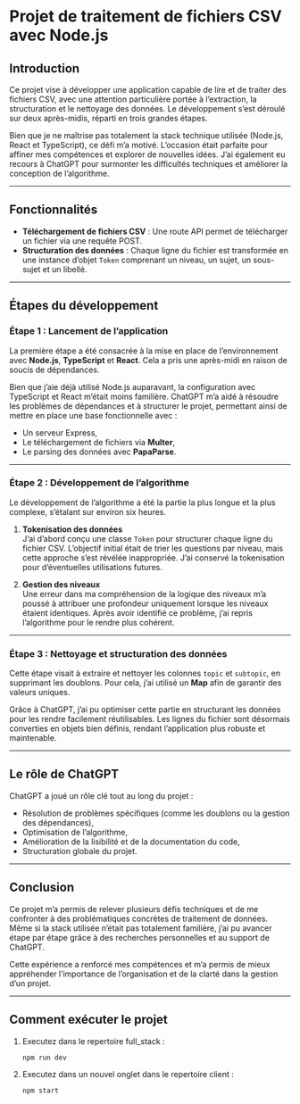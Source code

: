 # Projet de traitement de fichiers CSV avec Node.js  

## Introduction  

Ce projet vise à développer une application capable de lire et de traiter des fichiers CSV, avec une attention particulière portée à l’extraction, la structuration et le nettoyage des données. Le développement s’est déroulé sur deux après-midis, réparti en trois grandes étapes.  

Bien que je ne maîtrise pas totalement la stack technique utilisée (Node.js, React et TypeScript), ce défi m’a motivé. L’occasion était parfaite pour affiner mes compétences et explorer de nouvelles idées. J’ai également eu recours à ChatGPT pour surmonter les difficultés techniques et améliorer la conception de l’algorithme.  

---

## Fonctionnalités  

- **Téléchargement de fichiers CSV** : Une route API permet de télécharger un fichier via une requête POST.  
- **Structuration des données** : Chaque ligne du fichier est transformée en une instance d’objet `Token` comprenant un niveau, un sujet, un sous-sujet et un libellé.  

---

## Étapes du développement  

### Étape 1 : Lancement de l’application  

La première étape a été consacrée à la mise en place de l’environnement avec **Node.js**, **TypeScript** et **React**. Cela a pris une après-midi en raison de soucis de dépendances.  

Bien que j’aie déjà utilisé Node.js auparavant, la configuration avec TypeScript et React m’était moins familière. ChatGPT m’a aidé à résoudre les problèmes de dépendances et à structurer le projet, permettant ainsi de mettre en place une base fonctionnelle avec :  
- Un serveur Express,  
- Le téléchargement de fichiers via **Multer**,  
- Le parsing des données avec **PapaParse**.  

---

### Étape 2 : Développement de l’algorithme  

Le développement de l’algorithme a été la partie la plus longue et la plus complexe, s’étalant sur environ six heures.  

1. **Tokenisation des données**  
   J’ai d’abord conçu une classe `Token` pour structurer chaque ligne du fichier CSV. L’objectif initial était de trier les questions par niveau, mais cette approche s’est révélée inappropriée. J’ai conservé la tokenisation pour d’éventuelles utilisations futures.  

2. **Gestion des niveaux**  
   Une erreur dans ma compréhension de la logique des niveaux m’a poussé à attribuer une profondeur uniquement lorsque les niveaux étaient identiques. Après avoir identifié ce problème, j’ai repris l’algorithme pour le rendre plus cohérent.  

---

### Étape 3 : Nettoyage et structuration des données  

Cette étape visait à extraire et nettoyer les colonnes `topic` et `subtopic`, en supprimant les doublons. Pour cela, j’ai utilisé un **Map** afin de garantir des valeurs uniques.  

Grâce à ChatGPT, j’ai pu optimiser cette partie en structurant les données pour les rendre facilement réutilisables. Les lignes du fichier sont désormais converties en objets bien définis, rendant l’application plus robuste et maintenable.  

---

## Le rôle de ChatGPT  

ChatGPT a joué un rôle clé tout au long du projet :  
- Résolution de problèmes spécifiques (comme les doublons ou la gestion des dépendances),  
- Optimisation de l’algorithme,  
- Amélioration de la lisibilité et de la documentation du code,  
- Structuration globale du projet.  

---

## Conclusion  

Ce projet m’a permis de relever plusieurs défis techniques et de me confronter à des problématiques concrètes de traitement de données. Même si la stack utilisée n’était pas totalement familière, j’ai pu avancer étape par étape grâce à des recherches personnelles et au support de ChatGPT.  

Cette expérience a renforcé mes compétences et m’a permis de mieux appréhender l’importance de l’organisation et de la clarté dans la gestion d’un projet.  

---

## Comment exécuter le projet  

1. Executez dans le repertoire full_stack :  
   ```bash
   npm run dev

2. Executez dans un nouvel onglet dans le repertoire client :  
   ```bash
   npm start